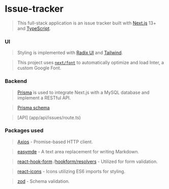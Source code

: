 # Issue-tracker

> This full-stack application is an issue tracker built with [Next.js](https://nextjs.org/) 13+ and [TypeScript](https://www.typescriptlang.org/).

### UI

> Styling is implemented with [Radix UI](https://www.radix-ui.com/) and [Tailwind](https://tailwindcss.com/).

> This project uses [`next/font`](https://nextjs.org/docs/basic-features/font-optimization) to automatically optimize and load Inter, a custom Google Font.

### Backend

> [Prisma](https://www.prisma.io/docs/getting-started) is used to integrate Next.js with a MySQL database and implement a RESTful API.

> [Prisma schema](prisma/schema.prisma)

> [API] (app/api/issues/route.ts)

### Packages used

> [Axios](https://axios-http.com/docs/intro) - Promise-based HTTP client.

> [easymde](https://www.npmjs.com/package/easymde/v/next) - A text area replacement for writing Markdown.

> [react-hook-form](https://www.npmjs.com/package/react-hook-form) /[hookform/resolvers](https://www.npmjs.com/package/@hookform/resolvers) - Utilized for form validation.

> [react-icons](https://react-icons.github.io/react-icons/) - Icons utilizing ES6 imports for styling.

> [zod](https://www.npmjs.com/package/zod) - Schema validation.
